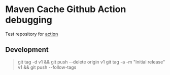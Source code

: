 # Maven Cache Github Action debugging
Test repository for [action](https://github.com/skjolber/maven-cache-github-action)

## Development

> git tag -d v1 && git push --delete origin v1
> git tag -a -m "Initial release" v1 && git push --follow-tags


